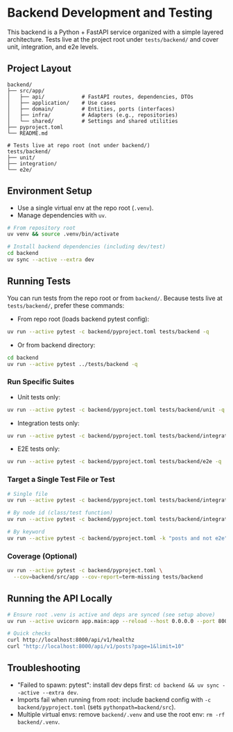# Backend Development and Testing

This backend is a Python + FastAPI service organized with a simple layered architecture. Tests live at the project root under `tests/backend/` and cover unit, integration, and e2e levels.

## Project Layout

```
backend/
├── src/app/
│   ├── api/            # FastAPI routes, dependencies, DTOs
│   ├── application/    # Use cases
│   ├── domain/         # Entities, ports (interfaces)
│   ├── infra/          # Adapters (e.g., repositories)
│   └── shared/         # Settings and shared utilities
├── pyproject.toml
└── README.md

# Tests live at repo root (not under backend/)
tests/backend/
├── unit/
├── integration/
└── e2e/
```

## Environment Setup

- Use a single virtual env at the repo root (`.venv`).
- Manage dependencies with `uv`.

```bash
# From repository root
uv venv && source .venv/bin/activate

# Install backend dependencies (including dev/test)
cd backend
uv sync --active --extra dev
```

## Running Tests

You can run tests from the repo root or from `backend/`. Because tests live at `tests/backend/`, prefer these commands:

- From repo root (loads backend pytest config):
```bash
uv run --active pytest -c backend/pyproject.toml tests/backend -q
```

- Or from backend directory:
```bash
cd backend
uv run --active pytest ../tests/backend -q
```

### Run Specific Suites

- Unit tests only:
```bash
uv run --active pytest -c backend/pyproject.toml tests/backend/unit -q
```

- Integration tests only:
```bash
uv run --active pytest -c backend/pyproject.toml tests/backend/integration -q
```

- E2E tests only:
```bash
uv run --active pytest -c backend/pyproject.toml tests/backend/e2e -q
```

### Target a Single Test File or Test

```bash
# Single file
uv run --active pytest -c backend/pyproject.toml tests/backend/integration/test_posts_api.py -q

# By node id (class/test function)
uv run --active pytest -c backend/pyproject.toml tests/backend/integration/test_posts_api.py::test_get_single_post_by_id -q

# By keyword
uv run --active pytest -c backend/pyproject.toml -k "posts and not e2e" tests/backend -q
```

### Coverage (Optional)

```bash
uv run --active pytest -c backend/pyproject.toml \
  --cov=backend/src/app --cov-report=term-missing tests/backend
```

## Running the API Locally

```bash
# Ensure root .venv is active and deps are synced (see setup above)
uv run --active uvicorn app.main:app --reload --host 0.0.0.0 --port 8000

# Quick checks
curl http://localhost:8000/api/v1/healthz
curl "http://localhost:8000/api/v1/posts?page=1&limit=10"
```

## Troubleshooting

- "Failed to spawn: pytest": install dev deps first: `cd backend && uv sync --active --extra dev`.
- Imports fail when running from root: include backend config with `-c backend/pyproject.toml` (sets `pythonpath=backend/src`).
- Multiple virtual envs: remove `backend/.venv` and use the root env: `rm -rf backend/.venv`.
